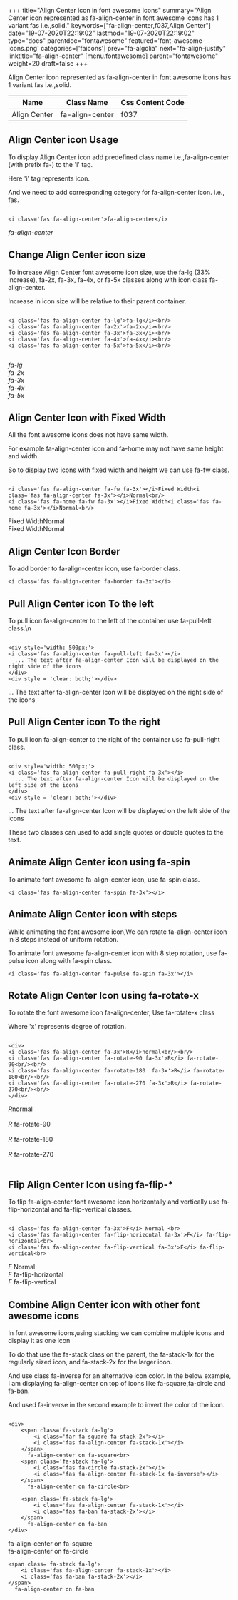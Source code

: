 +++
title="Align Center icon in font awesome icons"
summary="Align Center icon represented as fa-align-center in font awesome icons has 1 variant fas i.e.,solid."
keywords=["fa-align-center,f037,Align Center"]
date="19-07-2020T22:19:02"
lastmod="19-07-2020T22:19:02"
type="docs"
parentdoc="fontawesome"
featured='font-awesome-icons.png'
categories=['faicons']
prev="fa-algolia"
next="fa-align-justify"
linktitle="fa-align-center"
[menu.fontawesome]
parent="fontawesome"
weight=20
draft=false
+++


Align Center icon represented as fa-align-center in font awesome icons has 1 variant fas i.e.,solid.

<div class='table-responsive'><table class='table'><thead><tr><th>Name</th><th>Class Name</th><th>Css Content Code</th></tr></thead><tbody><tr><td>Align Center</td><td>fa-align-center</td><td>f037</td></tr></tbody></table></div>



## Align Center icon Usage

To display Align Center icon add predefined class name i.e.,fa-align-center (with prefix fa-) to the 'i' tag.

Here 'i' tag represents icon.

And we need to add corresponding category for fa-align-center icon. i.e., fas.


```

<i class='fas fa-align-center'>fa-align-center</i>
```

<i class='fas fa-align-center'>fa-align-center</i>




## Change Align Center icon size
To increase Align Center font awesome icon size, use the fa-lg (33% increase), fa-2x, fa-3x, fa-4x, or fa-5x classes along with icon class fa-align-center.

Increase in icon size will be relative to their parent container. 

```

<i class='fas fa-align-center fa-lg'>fa-lg</i><br/>
<i class='fas fa-align-center fa-2x'>fa-2x</i><br/>
<i class='fas fa-align-center fa-3x'>fa-3x</i><br/>
<i class='fas fa-align-center fa-4x'>fa-4x</i><br/>
<i class='fas fa-align-center fa-5x'>fa-5x</i><br/>
            
```

<i class='fas fa-align-center fa-lg'>fa-lg</i><br/>
<i class='fas fa-align-center fa-2x'>fa-2x</i><br/>
<i class='fas fa-align-center fa-3x'>fa-3x</i><br/>
<i class='fas fa-align-center fa-4x'>fa-4x</i><br/>
<i class='fas fa-align-center fa-5x'>fa-5x</i><br/>
            



## Align Center Icon with Fixed Width 

All the font awesome icons does not have same width.

For example fa-align-center icon and fa-home may not have same height and width.

So to display two icons with fixed width and height we can use fa-fw class.


```

<i class='fas fa-align-center fa-fw fa-3x'></i>Fixed Width<i class='fas fa-align-center fa-3x'></i>Normal<br/>
<i class='fas fa-home fa-fw fa-3x'></i>Fixed Width<i class='fas fa-home fa-3x'></i>Normal<br/>
```

<i class='fas fa-align-center fa-fw fa-3x'></i>Fixed Width<i class='fas fa-align-center fa-3x'></i>Normal<br/>
<i class='fas fa-home fa-fw fa-3x'></i>Fixed Width<i class='fas fa-home fa-3x'></i>Normal<br/>



## Align Center Icon Border 

To add border to fa-align-center icon, use fa-border class.


```
<i class='fas fa-align-center fa-border fa-3x'></i>

```
<i class='fas fa-align-center fa-border fa-3x'></i>





## Pull Align Center icon To the left

To pull icon fa-align-center to the left of the container use fa-pull-left class.\n

```

<div style='width: 500px;'>
<i class='fas fa-align-center fa-pull-left fa-3x'></i>
  ... The text after fa-align-center Icon will be displayed on the right side of the icons
</div>
<div style = 'clear: both;'></div>
```

<div style='width: 500px;'>
<i class='fas fa-align-center fa-pull-left fa-3x'></i>
  ... The text after fa-align-center Icon will be displayed on the right side of the icons
</div>
<div style = 'clear: both;'></div>




## Pull Align Center icon To the right
To pull icon fa-align-center to the right of the container use fa-pull-right class.

```

<div style='width: 500px;'>
<i class='fas fa-align-center fa-pull-right fa-3x'></i>
  ... The text after fa-align-center Icon will be displayed on the left side of the icons
</div>
<div style = 'clear: both;'></div>
```

<div style='width: 500px;'>
<i class='fas fa-align-center fa-pull-right fa-3x'></i>
  ... The text after fa-align-center Icon will be displayed on the left side of the icons
</div>
<div style = 'clear: both;'></div>

These two classes can used to add single quotes or double quotes to the text.


## Animate Align Center icon using fa-spin
To animate font awesome fa-align-center icon, use fa-spin class.

```
<i class='fas fa-align-center fa-spin fa-3x'></i>
```
<i class='fas fa-align-center fa-spin fa-3x'></i>




## Animate Align Center icon with steps
While animating the font awesome icon,We can rotate fa-align-center icon in 8 steps instead of uniform rotation.

To animate font awesome fa-align-center icon with 8 step rotation, use fa-pulse icon along with fa-spin class.


```
<i class='fas fa-align-center fa-pulse fa-spin fa-3x'></i>

```
<i class='fas fa-align-center fa-pulse fa-spin fa-3x'></i>





## Rotate Align Center Icon using fa-rotate-x
To rotate the font awesome icon fa-align-center, Use fa-rotate-x class

Where 'x' represents degree of rotation.


```

<div>
<i class='fas fa-align-center fa-3x'>R</i>normal<br/><br/>
<i class='fas fa-align-center fa-rotate-90 fa-3x'>R</i> fa-rotate-90<br/><br/> 
<i class='fas fa-align-center fa-rotate-180  fa-3x'>R</i> fa-rotate-180<br/><br/> 
<i class='fas fa-align-center fa-rotate-270 fa-3x'>R</i> fa-rotate-270<br/><br/>
</div>
```

<div>
<i class='fas fa-align-center fa-3x'>R</i>normal<br/><br/>
<i class='fas fa-align-center fa-rotate-90 fa-3x'>R</i> fa-rotate-90<br/><br/> 
<i class='fas fa-align-center fa-rotate-180  fa-3x'>R</i> fa-rotate-180<br/><br/> 
<i class='fas fa-align-center fa-rotate-270 fa-3x'>R</i> fa-rotate-270<br/><br/>
</div>




## Flip Align Center Icon using fa-flip-*
To flip fa-align-center font awesome icon horizontally and vertically use fa-flip-horizontal and fa-flip-vertical classes. 

```

<i class='fas fa-align-center fa-3x'>F</i> Normal <br>
<i class='fas fa-align-center fa-flip-horizontal fa-3x'>F</i> fa-flip-horizontal<br>
<i class='fas fa-align-center fa-flip-vertical fa-3x'>F</i> fa-flip-vertical<br>
```

<i class='fas fa-align-center fa-3x'>F</i> Normal <br>
<i class='fas fa-align-center fa-flip-horizontal fa-3x'>F</i> fa-flip-horizontal<br>
<i class='fas fa-align-center fa-flip-vertical fa-3x'>F</i> fa-flip-vertical<br>




## Combine Align Center icon with other font awesome icons
In font awesome icons,using stacking we can combine multiple icons and display it as one icon 

To do that use the fa-stack class on the parent, the fa-stack-1x for the regularly sized icon, and fa-stack-2x for the larger icon.

And use class fa-inverse for an alternative icon color. 
In the below example, I am displaying fa-align-center on top of icons like fa-square,fa-circle and fa-ban.

And used fa-inverse in the second example to invert the color of the icon.

```

<div>
    <span class='fa-stack fa-lg'>
        <i class='far fa-square fa-stack-2x'></i>
        <i class='fas fa-align-center fa-stack-1x'></i>
    </span>
      fa-align-center on fa-square<br>
    <span class='fa-stack fa-lg'>
        <i class='fas fa-circle fa-stack-2x'></i>
        <i class='fas fa-align-center fa-stack-1x fa-inverse'></i>
    </span>
      fa-align-center on fa-circle<br>

    <span class='fa-stack fa-lg'>
        <i class='fas fa-align-center fa-stack-1x'></i>
        <i class='fas fa-ban fa-stack-2x'></i>
    </span>
      fa-align-center on fa-ban
</div>
```

<div>
    <span class='fa-stack fa-lg'>
        <i class='far fa-square fa-stack-2x'></i>
        <i class='fas fa-align-center fa-stack-1x'></i>
    </span>
      fa-align-center on fa-square<br>
    <span class='fa-stack fa-lg'>
        <i class='fas fa-circle fa-stack-2x'></i>
        <i class='fas fa-align-center fa-stack-1x fa-inverse'></i>
    </span>
      fa-align-center on fa-circle<br>

    <span class='fa-stack fa-lg'>
        <i class='fas fa-align-center fa-stack-1x'></i>
        <i class='fas fa-ban fa-stack-2x'></i>
    </span>
      fa-align-center on fa-ban
</div>






